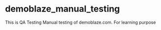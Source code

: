 # demoblaze_manual_testing
This is QA Testing Manual testing of demoblaze.com. For learning purpose
